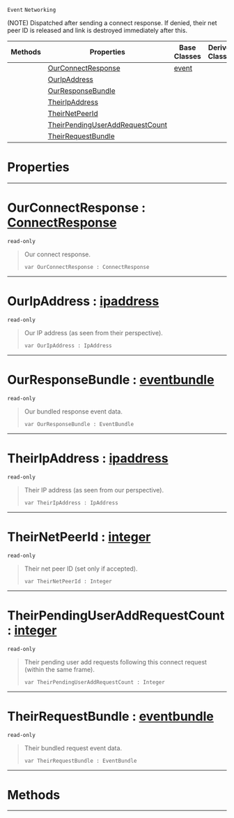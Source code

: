  `Event` `Networking`



(NOTE) Dispatched after sending a connect response. If denied, their net peer ID is released and link is destroyed immediately after this.

|Methods|Properties|Base Classes|Derived Classes|
|---|---|---|---|
| |[ OurConnectResponse](https://github.com/ZilchEngine/ZilchDocs/blob/master/code_reference/class_reference/netpeersentconnectresponse.md#ourconnectresponse-zero)|[event](https://github.com/ZilchEngine/ZilchDocs/blob/master/code_reference/class_reference/event.md)| |
| |[ OurIpAddress](https://github.com/ZilchEngine/ZilchDocs/blob/master/code_reference/class_reference/netpeersentconnectresponse.md#ouripaddress-zilch-engine)| | |
| |[ OurResponseBundle](https://github.com/ZilchEngine/ZilchDocs/blob/master/code_reference/class_reference/netpeersentconnectresponse.md#ourresponsebundle-zilch-e)| | |
| |[ TheirIpAddress](https://github.com/ZilchEngine/ZilchDocs/blob/master/code_reference/class_reference/netpeersentconnectresponse.md#theiripaddress-zilch-engi)| | |
| |[ TheirNetPeerId](https://github.com/ZilchEngine/ZilchDocs/blob/master/code_reference/class_reference/netpeersentconnectresponse.md#theirnetpeerid-zilch-engi)| | |
| |[ TheirPendingUserAddRequestCount](https://github.com/ZilchEngine/ZilchDocs/blob/master/code_reference/class_reference/netpeersentconnectresponse.md#theirpendinguseraddreque)| | |
| |[ TheirRequestBundle](https://github.com/ZilchEngine/ZilchDocs/blob/master/code_reference/class_reference/netpeersentconnectresponse.md#theirrequestbundle-zero)| | |


 #  Properties


---  
 #  OurConnectResponse : [ConnectResponse](https://github.com/ZilchEngine/ZilchDocs/blob/master/code_reference/enum_reference.md#connectresponse)

 `read-only`

> Our connect response.
> ``` lang=cpp, name=Nada
> var OurConnectResponse : ConnectResponse


---  
 #  OurIpAddress : [ipaddress](https://github.com/ZilchEngine/ZilchDocs/blob/master/code_reference/class_reference/ipaddress.md)

 `read-only`

> Our IP address (as seen from their perspective).
> ``` lang=cpp, name=Nada
> var OurIpAddress : IpAddress


---  
 #  OurResponseBundle : [eventbundle](https://github.com/ZilchEngine/ZilchDocs/blob/master/code_reference/class_reference/eventbundle.md)

 `read-only`

> Our bundled response event data.
> ``` lang=cpp, name=Nada
> var OurResponseBundle : EventBundle


---  
 #  TheirIpAddress : [ipaddress](https://github.com/ZilchEngine/ZilchDocs/blob/master/code_reference/class_reference/ipaddress.md)

 `read-only`

> Their IP address (as seen from our perspective).
> ``` lang=cpp, name=Nada
> var TheirIpAddress : IpAddress


---  
 #  TheirNetPeerId : [integer](https://github.com/ZilchEngine/ZilchDocs/blob/master/code_reference/nada_base_types/integer.md)

 `read-only`

> Their net peer ID (set only if accepted).
> ``` lang=cpp, name=Nada
> var TheirNetPeerId : Integer


---  
 #  TheirPendingUserAddRequestCount : [integer](https://github.com/ZilchEngine/ZilchDocs/blob/master/code_reference/nada_base_types/integer.md)

 `read-only`

> Their pending user add requests following this connect request (within the same frame).
> ``` lang=cpp, name=Nada
> var TheirPendingUserAddRequestCount : Integer


---  
 #  TheirRequestBundle : [eventbundle](https://github.com/ZilchEngine/ZilchDocs/blob/master/code_reference/class_reference/eventbundle.md)

 `read-only`

> Their bundled request event data.
> ``` lang=cpp, name=Nada
> var TheirRequestBundle : EventBundle


---  
 #  Methods


---  
 

 